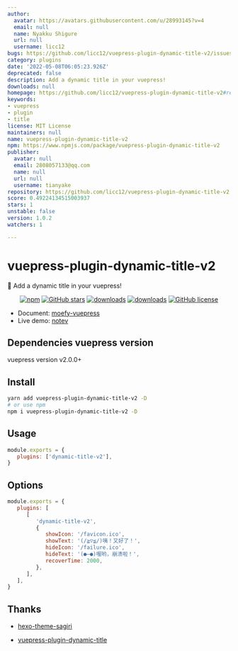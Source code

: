 ```yaml
---
author:
  avatar: https://avatars.githubusercontent.com/u/28993145?v=4
  email: null
  name: Nyakku Shigure
  url: null
  username: licc12
bugs: https://github.com/licc12/vuepress-plugin-dynamic-title-v2/issues
category: plugins
date: '2022-05-08T06:05:23.926Z'
deprecated: false
description: Add a dynamic title in your vuepress!
downloads: null
homepage: https://github.com/licc12/vuepress-plugin-dynamic-title-v2#readme
keywords:
- vuepress
- plugin
- title
license: MIT License
maintainers: null
name: vuepress-plugin-dynamic-title-v2
npm: https://www.npmjs.com/package/vuepress-plugin-dynamic-title-v2
publisher:
  avatar: null
  email: 2808057133@qq.com
  name: null
  url: null
  username: tianyake
repository: https://github.com/licc12/vuepress-plugin-dynamic-title-v2
score: 0.49224134515003937
stars: 1
unstable: false
version: 1.0.2
watchers: 1

---
```


# vuepress-plugin-dynamic-title-v2 <GitHubLink repo="moefyit/vuepress-plugin-dynamic-title-v2"/>

:eyes: Add a dynamic title in your vuepress!

<p align="center">
   <a href="https://www.npmjs.com/package/vuepress-plugin-dynamic-title-v2" target="_blank"><img alt="npm" src="https://img.shields.io/npm/v/vuepress-plugin-dynamic-title-v2.svg"></a>
    <a href="https://github.com/licc12/vuepress-plugin-dynamic-title-v2/stargazers" target="_blank"><img alt="GitHub stars" src="https://img.shields.io/github/stars/licc12/vuepress-plugin-dynamic-title-v2"></a>
   <a href="https://www.npmjs.com/package/vuepress-plugin-dynamic-title-v2" target="_blank"><img alt="downloads" src="https://img.shields.io/npm/dt/vuepress-plugin-dynamic-title-v2.svg"></a>
    <a href="https://www.npmjs.com/package/vuepress-plugin-dynamic-title-v2" target="_blank"><img alt="downloads" src="https://img.shields.io/npm/dm/vuepress-plugin-dynamic-title-v2.svg"></a>
   <a href="https://github.com/licc12/vuepress-plugin-dynamic-title-v2/blob/main/LICENSE"><img alt="GitHub license" src="https://camo.githubusercontent.com/20e20fd59f11d3ae8c122e7dd277e524a97ca731ff34dbff7070918e9730ae39/68747470733a2f2f696d672e736869656c64732e696f2f6769746875622f6c6963656e73652f6d6f65667969742f76756570726573732d706c7567696e2d64796e616d69632d7469746c65" data-canonical-src="https://img.shields.io/github/license/licc12/vuepress-plugin-dynamic-title-v2" style="max-width: 100%;"></a>
</p>

-  Document: [moefy-vuepress](https://moefyit.github.io/moefy-vuepress/)
-  Live demo: [notev](https://nyakku.moe/)

## Dependencies vuepress version

vuepress version v2.0.0+

## Install

```bash
yarn add vuepress-plugin-dynamic-title-v2 -D
# or use npm
npm i vuepress-plugin-dynamic-title-v2 -D
```

## Usage

```javascript
module.exports = {
   plugins: ['dynamic-title-v2'],
}
```

## Options

```js
module.exports = {
   plugins: [
      [
         'dynamic-title-v2',
         {
            showIcon: '/favicon.ico',
            showText: '(/≧▽≦/)咦！又好了！',
            hideIcon: '/failure.ico',
            hideText: '(●—●)喔哟，崩溃啦！',
            recoverTime: 2000,
         },
      ],
   ],
}
```

## Thanks

-  [hexo-theme-sagiri](https://github.com/DIYgod/diygod.me/blob/master/themes/sagiri/src/title.js)

-  [vuepress-plugin-dynamic-title](https://github.com/moefyit/vuepress-plugin-dynamic-title)
